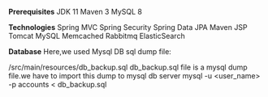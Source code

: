 
**Prerequisites**
JDK 11
Maven 3
MySQL 8

**Technologies**
Spring MVC
Spring Security
Spring Data JPA
Maven
JSP
Tomcat
MySQL
Memcached
Rabbitmq
ElasticSearch

**Database**
Here,we used Mysql DB sql dump file:

/src/main/resources/db_backup.sql
db_backup.sql file is a mysql dump file.we have to import this dump to mysql db server
mysql -u <user_name> -p accounts < db_backup.sql
